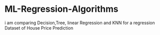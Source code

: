 # ML-Regression-Algorithms
i am comparing Decision,Tree, linear Regression and KNN for a regression Dataset of House Price Prediction
